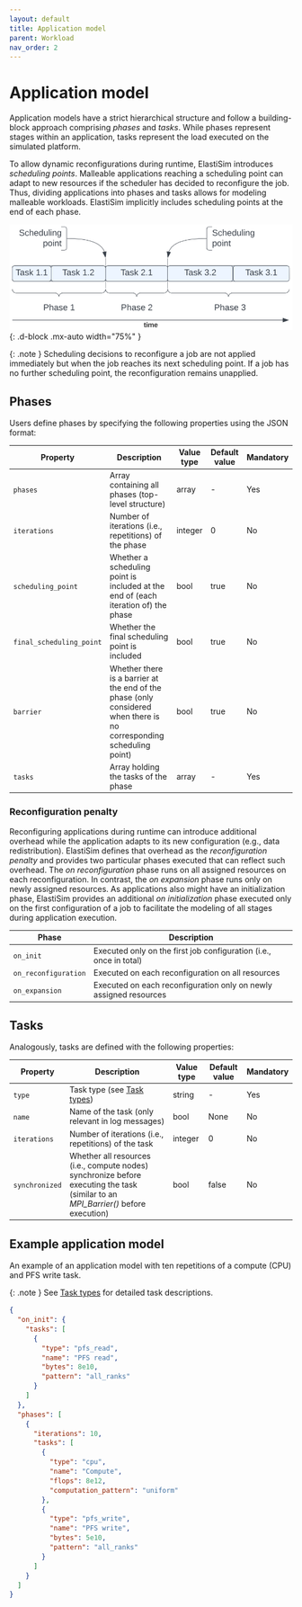 ```yaml
---
layout: default
title: Application model
parent: Workload
nav_order: 2
---
```


# Application model

Application models have a strict hierarchical structure and follow a building-block approach comprising *phases* and *tasks*. While phases represent stages within an application, tasks represent the load executed on the simulated platform.

To allow dynamic reconfigurations during runtime, ElastiSim introduces *scheduling points*. Malleable applications reaching a scheduling point can adapt to new resources if the scheduler has decided to reconfigure the job. Thus, dividing applications into phases and tasks allows for modeling malleable workloads. ElastiSim implicitly includes scheduling points at the end of each phase.

![A figure describing ElastiSim's application execution model of a malleable job](/assets/images/Application_execution.svg "Application execution model of a malleable job"){: .d-block .mx-auto width="75%" }

{: .note }
Scheduling decisions to reconfigure a job are not applied immediately but when the job reaches its next scheduling point. If a job has no further scheduling point, the reconfiguration remains unapplied.

## Phases

Users define phases by specifying the following properties using the JSON format:

| Property                   | Description                                                                                                          | Value type | Default value | Mandatory |
|----------------------------|----------------------------------------------------------------------------------------------------------------------|------------|---------------|-----------|
| ``phases``                 | Array containing all phases (top-level structure)                                                                    | array      | -             | Yes       |
| ``iterations``             | Number of iterations (i.e., repetitions) of the phase                                                                | integer    | 0             | No        |
| ``scheduling_point``       | Whether a scheduling point is included at the end of (each iteration of) the phase                                   | bool       | true          | No        |
| ``final_scheduling_point`` | Whether the final scheduling point is included                                                                       | bool       | true          | No        |
| ``barrier``                | Whether there is a barrier at the end of the phase (only considered when there is no corresponding scheduling point) | bool       | true          | No        |
| ``tasks``                  | Array holding the tasks of the phase                                                                                 | array      | -             | Yes       |

### Reconfiguration penalty

Reconfiguring applications during runtime can introduce additional overhead while the application adapts to its new configuration (e.g., data redistribution). ElastiSim defines that overhead as the *reconfiguration penalty* and provides two particular phases executed that can reflect such overhead. The *on reconfiguration* phase runs on all assigned resources on each reconfiguration. In contrast, the *on expansion* phase runs only on newly assigned resources. As applications also might have an initialization phase, ElastiSim provides an additional *on initialization* phase executed only on the first configuration of a job to facilitate the modeling of all stages during application execution.

| Phase                  | Description                                                        |
|------------------------|--------------------------------------------------------------------|
| ``on_init``            | Executed only on the first job configuration (i.e., once in total) |
| ``on_reconfiguration`` | Executed on each reconfiguration on all resources                  |
| ``on_expansion``       | Executed on each reconfiguration only on newly assigned resources  |

## Tasks

Analogously, tasks are defined with the following properties:

| Property         | Description                                                                                                                        | Value type | Default value | Mandatory |
|------------------|------------------------------------------------------------------------------------------------------------------------------------|------------|---------------|-----------|
| ``type``         | Task type (see [Task types](/workload/task-types))                                                                                 | string     | -             | Yes       |
| ``name``         | Name of the task (only relevant in log messages)                                                                                   | bool       | None          | No        |
| ``iterations``   | Number of iterations (i.e., repetitions) of the task                                                                               | integer    | 0             | No        |
| ``synchronized`` | Whether all resources (i.e., compute nodes) synchronize before executing the task (similar to an *MPI_Barrier()* before execution) | bool       | false         | No        |

## Example application model

An example of an application model with ten repetitions of a compute (CPU) and PFS write task.

{: .note }
See [Task types](/workload/task-types) for detailed task descriptions.

```json
{
  "on_init": {
    "tasks": [
      {
        "type": "pfs_read",
        "name": "PFS read",
        "bytes": 8e10,
        "pattern": "all_ranks"
      }
    ]
  },
  "phases": [
    {
      "iterations": 10,
      "tasks": [
        {
          "type": "cpu",
          "name": "Compute",
          "flops": 8e12,
          "computation_pattern": "uniform"
        },
        {
          "type": "pfs_write",
          "name": "PFS write",
          "bytes": 5e10,
          "pattern": "all_ranks"
        }
      ]
    }
  ]
}
```
